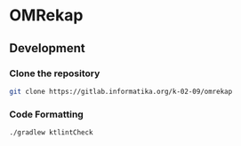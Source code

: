 # OMRekap

## Development
### Clone the repository
```bash
git clone https://gitlab.informatika.org/k-02-09/omrekap
```
### Code Formatting
```bash
./gradlew ktlintCheck
```